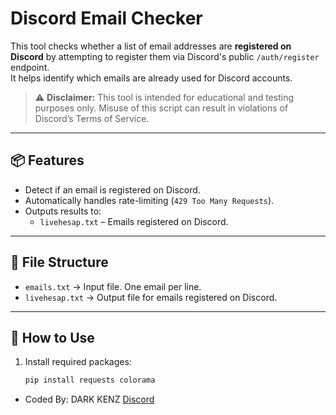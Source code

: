 # Discord Email Checker 

This tool checks whether a list of email addresses are **registered on Discord** by attempting to register them via Discord's public `/auth/register` endpoint.  
It helps identify which emails are already used for Discord accounts.

> ⚠️ **Disclaimer:** This tool is intended for educational and testing purposes only. Misuse of this script can result in violations of Discord’s Terms of Service.

---

## 📦 Features

- Detect if an email is registered on Discord.
- Automatically handles rate-limiting (`429 Too Many Requests`).
- Outputs results to:
  - `livehesap.txt` – Emails registered on Discord.

---

## 📂 File Structure

- `emails.txt` → Input file. One email per line.
- `livehesap.txt` → Output file for emails registered on Discord.
---

## 🚀 How to Use

1. Install required packages:
   ```bash
   pip install requests colorama

- Coded By: DARK KENZ
[Discord](https://discord.com/users/787475535483633684)
